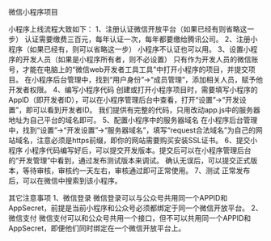 ﻿微信小程序项目

小程序上线流程大致如下：
1、注册认证微信开放平台（如果已经有则省略这一步）
认证需要缴费三百元，每年认证一次，每年都要缴给腾讯公司。
2、注册小程序（如果已经有，则可以省略这一步）
小程序不认证也可以用。
3、设置小程序的开发人员（如果是小程序所有者，则不必设置）
只有作为开发人员的微信账号，才能在电脑上的“微信web开发者工具工具”中打开小程序的项目，并提交项目。
在小程序后台管理中，找到“用户身份”->“成员管理”，添加相关人员，赋予他开发者权限。
4、编写小程序代码
创建或打开小程序项目时，需要填写小程序的AppID（即开发者ID），可以在小程序管理后台中查看，打开“设置”->“开发设置”，即可以看到开发者ID。
我们提供有完整的代码，只用改动app.js中的服务器地址为自己平台的域名即可。
5、配置小程序中的服务器域名
在小程序后台管理中，找到“设置”->“开发设置”->“服务器域名”，填写“request合法域名”为自己的网站域名，注意必须是https前缀，即你的网站需要购买安装SSL证书。
6、提交小程序
小程序代码编写好后，可以提交开发版本。提交后可以在小程序管理后台的“开发管理”中看到，通过发布测试版本来调试。
确认无误后，可以提交正式版本，等待审核，审核约一天左右，审核通过即可正常使用。
7、测试
正常发布后，可以在微信中搜索到该小程序。

其它注意事项
1、微信登录
微信登录可以与公众号共用同一个APPID和AppSecret，前提是当前小程序和公众号必须都绑定于同一个微信开放平台。
2、微信支付
微信支付可以和公众号共用一个接口，但不可以共用同一个APPID和AppSecret，即便他们同时绑定在一个微信开放平台上。